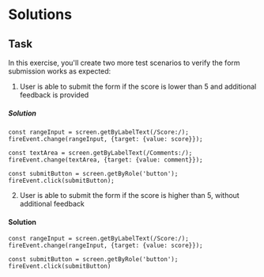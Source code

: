 # Solutions

## Task

In this exercise, you'll create two more test scenarios to verify the form submission works as expected:
1. User is able to submit the form if the score is lower than 5 and additional feedback is provided
##### Solution
    const rangeInput = screen.getByLabelText(/Score:/);
    fireEvent.change(rangeInput, {target: {value: score}});

    const textArea = screen.getByLabelText(/Comments:/);
    fireEvent.change(textArea, {target: {value: comment}});

    const submitButton = screen.getByRole('button');
    fireEvent.click(submitButton);
2. User is able to submit the form if the score is higher than 5, without additional feedback
#### Solution
    const rangeInput = screen.getByLabelText(/Score:/);
    fireEvent.change(rangeInput, {target: {value: score}});

    const submitButton = screen.getByRole('button');
    fireEvent.click(submitButton)
    
